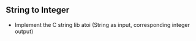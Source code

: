 String to Integer
----------
+ Implement the C string lib atoi (String as input, corresponding integer output)
